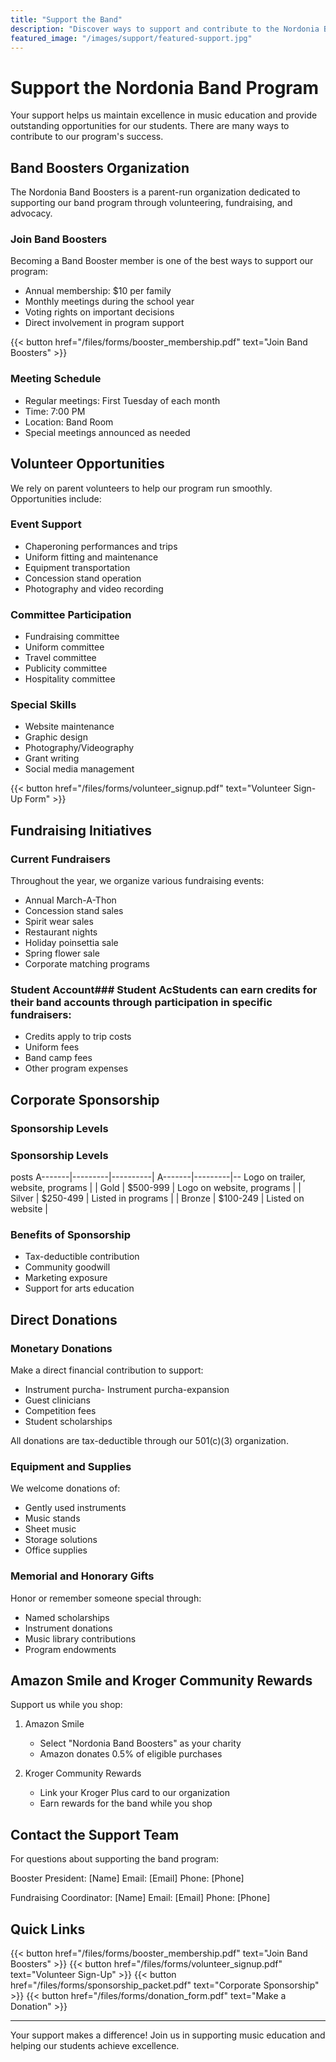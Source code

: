 ```yaml
---
title: "Support the Band"
description: "Discover ways to support and contribute to the Nordonia Band Program through volunteering, fundraising, and donations"
featured_image: "/images/support/featured-support.jpg"
---
```


# Support the Nordonia Band Program

Your support helps us maintain excellence in music education and provide outstanding opportunities for our students. There are many ways to contribute to our program's success.

## Band Boosters Organization

The Nordonia Band Boosters is a parent-run organization dedicated to supporting our band program through volunteering, fundraising, and advocacy.

### Join Band Boosters

Becoming a Band Booster member is one of the best ways to support our program:

- Annual membership: $10 per family
- Monthly meetings during the school year
- Voting rights on important decisions
- Direct involvement in program support

{{< button href="/files/forms/booster_membership.pdf" text="Join Band Boosters" >}}

### Meeting Schedule

- Regular meetings: First Tuesday of each month
- Time: 7:00 PM
- Location: Band Room
- Special meetings announced as needed

## Volunteer Opportunities

We rely on parent volunteers to help our program run smoothly. Opportunities include:

### Event Support
- Chaperoning performances and trips
- Uniform fitting and maintenance
- Equipment transportation
- Concession stand operation
- Photography and video recording

### Committee Participation
- Fundraising committee
- Uniform committee
- Travel committee
- Publicity committee
- Hospitality committee

### Special Skills
- Website maintenance
- Graphic design
- Photography/Videography
- Grant writing
- Social media management

{{< button href="/files/forms/volunteer_signup.pdf" text="Volunteer Sign-Up Form" >}}

## Fundraising Initiatives

### Current Fundraisers

Throughout the year, we organize various fundraising events:

- Annual March-A-Thon
- Concession stand sales
- Spirit wear sales
- Restaurant nights
- Holiday poinsettia sale
- Spring flower sale
- Corporate matching programs

### Student Account### Student AcStudents can earn credits for their band accounts through participation in specific fundraisers:
- Credits apply to trip costs
- Uniform fees
- Band camp fees
- Other program expenses

## Corporate Sponsorship

### Sponsorship Levels
### Sponsorship Levels
posts
 A-------|---------|----------| A-------|---------|-- Logo on trailer, website, programs |
| Gold | $500-999 | Logo on website, programs |
| Silver | $250-499 | Listed in programs |
| Bronze | $100-249 | Listed on website |

### Benefits of Sponsorship
- Tax-deductible contribution
- Community goodwill
- Marketing exposure
- Support for arts education


## Direct Donations

### Monetary Donations

Make a direct financial contribution to support:
- Instrument purcha- Instrument purcha-expansion
- Guest clinicians
- Competition fees
- Student scholarships

All donations are tax-deductible through our 501(c)(3) organization.

### Equipment and Supplies

We welcome donations of:
- Gently used instruments
- Music stands
- Sheet music
- Storage solutions
- Office supplies

### Memorial and Honorary Gifts

Honor or remember someone special through:
- Named scholarships
- Instrument donations
- Music library contributions
- Program endowments

## Amazon Smile and Kroger Community Rewards

Support us while you shop:

1. Amazon Smile
   - Select "Nordonia Band Boosters" as your charity
   - Amazon donates 0.5% of eligible purchases

2. Kroger Community Rewards
   - Link your Kroger Plus card to our organization
   - Earn rewards for the band while you shop

## Contact the Support Team

For questions about supporting the band program:

Booster President: [Name]
Email: [Email]
Phone: [Phone]

Fundraising Coordinator: [Name]
Email: [Email]
Phone: [Phone]

## Quick Links

{{< button href="/files/forms/booster_membership.pdf" text="Join Band Boosters" >}}
{{< button href="/files/forms/volunteer_signup.pdf" text="Volunteer Sign-Up" >}}
{{< button href="/files/forms/sponsorship_packet.pdf" text="Corporate Sponsorship" >}}
{{< button href="/files/forms/donation_form.pdf" text="Make a Donation" >}}

---

Your support makes a difference! Join us in supporting music education and helping our students achieve excellence.

